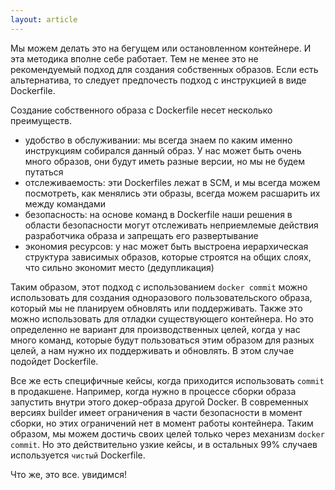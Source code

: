 ```yaml
---
layout: article
---
```

Мы можем делать это на бегущем или остановленном контейнере. И эта методика вполне себе работает. Тем не менее это не рекомендуемый подход для создания собственных образов. Если есть альтернатива, то следует предпочесть подход с инструкцией в виде Dockerfile.

Создание собственного образа с Dockerfile несет несколько преимуществ.
-   удобство в обслуживании: мы всегда знаем по каким именно инструкциям собирался данный образ. У нас может быть очень много образов, они будут иметь разные версии, но мы не будем путаться
-   отслеживаемость: эти Dockerfiles лежат в SCM, и мы всегда можем посмотреть, как менялись эти образы, всегда можем расшарить их между командами
-   безопасность: на основе команд в Dockerfile наши решения в области безопасности могут отслеживать неприемлемые действия разработчика образа и запрещать его развертывание
-   экономия ресурсов: у нас может быть выстроена иерархическая структура зависимых образов, которые строятся на общих слоях, что сильно экономит место (дедупликация)

Таким образом, этот подход с использованием `docker commit` можно использовать для создания одноразового пользовательского образа, который мы не планируем обновлять или поддерживать. Также это можно использовать для отладки существующего контейнера. Но это определенно не вариант для производственных целей, когда у нас много команд, которые будут пользоваться этим образом для разных целей, а нам нужно их поддерживать и обновлять. В этом случае подойдет Dockerfile.

Все же есть специфичные кейсы, когда приходится использовать `commit` в продакшене. Например, когда нужно в процессе сборки образа запустить внутри этого докер-образа другой Docker. В современных версиях builder имеет ограничения в части безопасности в момент сборки, но этих ограничений нет в момент работы контейнера. Таким образом, мы можем достичь своих целей только через механизм `docker commit`. Но это действительно узкие кейсы, и в остальных 99% случаев используется `чистый` Dockerfile.

Что же, это все. увидимся!
